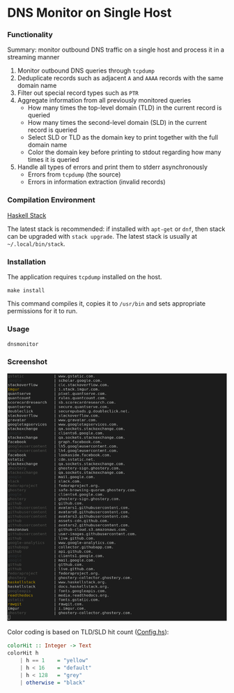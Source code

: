 # DNS Monitor on Single Host

### Functionality

Summary: monitor outbound DNS traffic on a single host and process it in a streaming manner

1. Monitor outbound DNS queries through `tcpdump`
2. Deduplicate records such as adjacent `A` and `AAAA` records with the same domain name
3. Filter out special record types such as `PTR`
4. Aggregate information from all previously monitored queries
    - How many times the top-level domain (TLD) in the current record is queried
    - How many times the second-level domain (SLD) in the current record is queried
    - Select SLD or TLD as the domain key to print together with the full domain name
    - Color the domain key before printing to stdout regarding how many times it is queried
5. Handle all types of errors and print them to stderr asynchronously
    - Errors from `tcpdump` (the source)
    - Errors in information extraction (invalid records)

### Compilation Environment

[Haskell Stack](https://www.haskellstack.org/)

The latest stack is recommended: if installed with `apt-get` or `dnf`, then stack can be upgraded with `stack upgrade`. The latest stack is usually at `~/.local/bin/stack`.

### Installation
The application requires `tcpdump` installed on the host.
```
make install
```
This command compiles it, copies it to `/usr/bin` and sets appropriate permissions for it to run.

### Usage
```
dnsmonitor
```

### Screenshot

<img src="screenshot/1.0.png" width="760">

Color coding is based on TLD/SLD hit count ([Config.hs](src/Config.hs)):
```Haskell
colorHit :: Integer -> Text
colorHit h
    | h == 1    = "yellow"
    | h < 16    = "default"
    | h < 128   = "grey"
    | otherwise = "black"
```
